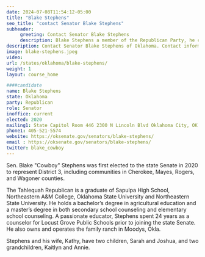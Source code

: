 ```yaml
---
date: 2024-07-08T11:54:12-05:00
title: "Blake Stephens"
seo_title: "contact Senator Blake Stephens"
subheader:
     greeting: Contact Senator Blake Stephens
     description: Blake Stephens a member of the Republican Party, he currently serves in the Oklahoma Senate, representing the 3rd district. His current term extends until 2025, and Oklahomans can expect continued dedication from this cowboy-turned-politician.
description: Contact Senator Blake Stephens of Oklahoma. Contact information for Blake Stephens includes email address, phone number, and mailing address.
image: blake-stephens.jpeg
video:
url: /states/oklahoma/blake-stephens/
weight: 1
layout: course_home

####candidate
name: Blake Stephens
state: Oklahoma
party: Republican
role: Senator
inoffice: current
elected: 2020
mailing1: State Capitol Room 446 2300 N Lincoln Blvd Oklahoma City, OK 73105
phone1: 405-521-5574
website: https://oksenate.gov/senators/blake-stephens/
email : https://oksenate.gov/senators/blake-stephens/
twitter: blake_cowboy
---
```

Sen. Blake "Cowboy" Stephens was first elected to the state Senate in 2020 to represent District 3, including communities in Cherokee, Mayes, Rogers, and Wagoner counties.

The Tahlequah Republican is a graduate of Sapulpa High School, Northeastern A&M College, Oklahoma State University and Northeastern State University. He holds a bachelor’s degree in agricultural education and a master’s degree in both secondary school counseling and elementary school counseling. A passionate educator, Stephens spent 24 years as a counselor for Locust Grove Public Schools prior to joining the state Senate. He also owns and operates the family ranch in Moodys, Okla.

Stephens and his wife, Kathy, have two children, Sarah and Joshua, and two grandchildren, Kaitlyn and Annie.

